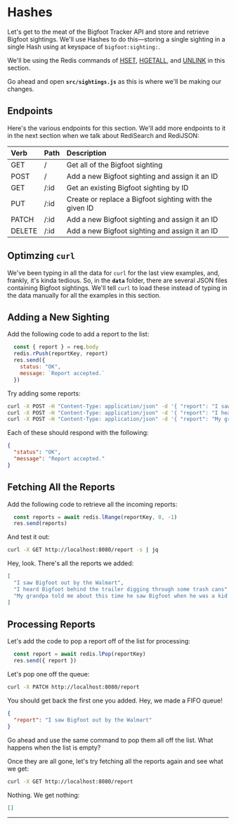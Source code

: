 # Hashes #

Let's get to the meat of the Bigfoot Tracker API and store and retrieve Bigfoot sightings. We'll use Hashes to do this—storing a single sighting in a single Hash using at keyspace of `bigfoot:sighting:`.

We'll be using the Redis commands of [HSET](https://redis.io/commands/hset/), [HGETALL](https://redis.io/commands/hgetall/), and [UNLINK](https://redis.io/commands/unlink/) in this section.

Go ahead and open **`src/sightings.js`** as this is where we'll be making our changes.

## Endpoints ##

Here's the various endpoints for this section. We'll add more endpoints to it in the next section when we talk about RediSearch and RediJSON:

| Verb   | Path | Description
|:-------|:-----|:------------------------------------------------------------
| GET    | /    | Get all of the Bigfoot sighting
| POST   | /    | Add a new Bigfoot sighting and assign it an ID
| GET    | /:id | Get an existing Bigfoot sighting by ID
| PUT    | /:id | Create or replace a Bigfoot sighting with the given ID
| PATCH  | /:id | Add a new Bigfoot sighting and assign it an ID
| DELETE | /:id | Add a new Bigfoot sighting and assign it an ID

## Optimzing `curl` ##

We've been typing in all the data for `curl` for the last view examples, and, frankly, it's kinda tedious. So, in the **`data`** folder, there are several JSON files containing Bigfoot sightings. We'll tell `curl` to load these instead of typing in the data manually for all the examples in this section.

## Adding a New Sighting ##

Add the following code to add a report to the list:

```javascript
  const { report } = req.body
  redis.rPush(reportKey, report)
  res.send({
    status: "OK",
    message: `Report accepted.`
  })
```

Try adding some reports:

```bash
curl -X POST -H "Content-Type: application/json" -d '{ "report": "I saw Bigfoot out by the Walmart" }' http://localhost:8080/report
curl -X POST -H "Content-Type: application/json" -d '{ "report": "I heard Bigfoot behind the trailer digging through some trash cans" }' http://localhost:8080/report
curl -X POST -H "Content-Type: application/json" -d '{ "report": "My grandpa told me about this time he saw Bigfoot when he was a kid in Kentucky" }' http://localhost:8080/report
```

Each of these should respond with the following:

```json
{
  "status": "OK",
  "message": "Report accepted."
}
```

## Fetching All the Reports ##

Add the following code to retrieve all the incoming reports:

```javascript
  const reports = await redis.lRange(reportKey, 0, -1)
  res.send(reports)
```

And test it out:

```bash
curl -X GET http://localhost:8080/report -s | jq
```

Hey, look. There's all the reports we added:

```json
[
  "I saw Bigfoot out by the Walmart",
  "I heard Bigfoot behind the trailer digging through some trash cans",
  "My grandpa told me about this time he saw Bigfoot when he was a kid in Kentucky"
]
```

## Processing Reports

Let's add the code to pop a report off of the list for processing:

```javascript
  const report = await redis.lPop(reportKey)
  res.send({ report })
```

Let's pop one off the queue:

```bash
curl -X PATCH http://localhost:8080/report
```

You should get back the first one you added. Hey, we made a FIFO queue!

```json
{
  "report": "I saw Bigfoot out by the Walmart"
}
```

Go ahead and use the same command to pop them all off the list. What happens when the list is empty?

Once they are all gone, let's try fetching all the reports again and see what we get:

```bash
curl -X GET http://localhost:8080/report
```

Nothing. We get nothing:
```json
[]
```

----------------------------------------
